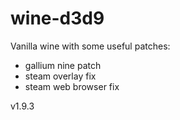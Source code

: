 # wine-d3d9
Vanilla wine with some useful patches:

- gallium nine patch
- steam overlay fix
- steam web browser fix

v1.9.3
